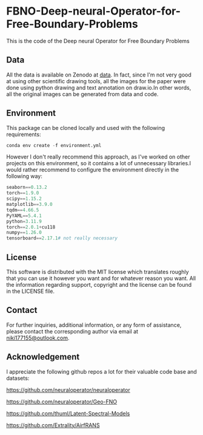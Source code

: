 # FBNO-Deep-neural-Operator-for-Free-Boundary-Problems
This is the code of the Deep neural Operator for Free Boundary Problems

## Data

All the data is available on Zenodo at [data](https://doi.org/10.5281/zenodo.15779011). In fact, since I'm not very good at using other scientific drawing tools, all the images for the paper were done using python drawing and text annotation on draw.io.In other words, all the original images can be generated from data and code.

## Environment

This package can be cloned locally and used with the following requirements:

```python
conda env create -f environment.yml
```

However I don't really recommend this approach, as I've worked on other projects on this environment, so it contains a lot of unnecessary libraries.I would rather recommend to configure the environment directly in the following way:

```python
seaborn==0.13.2
torch==1.9.0
scipy==1.15.2
matplotlib==3.9.0
tqdm==4.66.5
PyYAML==5.4.1
python=3.11.9
torch==2.0.1+cu118
numpy==1.26.0
tensorboard==2.17.1# not really necessary
```



## License

This software is distributed with the MIT license which translates roughly that you can use it however you want and for whatever reason you want. All the information regarding support, copyright and the license can be found in the LICENSE file.

## Contact

For further inquiries, additional information, or any form of assistance, please contact the corresponding author via email at niki177155@outlook.com. 



## Acknowledgement

I appreciate the following github repos a lot for their valuable code base and datasets:

https://github.com/neuraloperator/neuraloperator

https://github.com/neuraloperator/Geo-FNO

https://github.com/thuml/Latent-Spectral-Models

https://github.com/Extrality/AirfRANS
